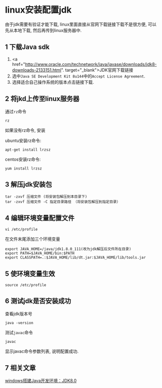 linux安装配置jdk
===

<div class="jumbotron">
<p>由于jdk需要有验证才能下载, linux里面直接从官网下载链接下载不是很方便, 可以先从本地下载, 然后再传到linux服务器中.</p>  
</div>

1 下载Java sdk
---

1. <a href="http://www.oracle.com/technetwork/java/javase/downloads/jdk8-downloads-2133151.html". target="_blank">JDK官网下载链接</a>  
2. 选中`Java SE Development Kit 8u144`中的`Accept License Agreement`.   
3. 选择适合自己操作系统的版本点击链接下载.

2 将jkd上传至linux服务器
---

通过`rz`命令

	rz
	
如果没有rz命令, 安装

ubuntu安装rz命令:

	apt-get install lrzsz
	
centos安装rz命令:

	yum install lrzsz

3 解压jdk安装包
---
	tar -zxvf 压缩文件 (将安装包解压到本目录下)
	tar -zxvf 压缩文件 -C 指定目录路径 （将安装包解压到指定目录）

4 编辑环境变量配置文件
---
	vi /etc/profile

在文件末尾添加三个环境变量

	export JAVA_HOME=/java/jdk1.8.0_111(改为jdk解压后文件所在目录)
	export PATH=$JAVA_HOME/bin:$PATH
	export CLASSPATH=.:$JAVA_HOME/lib/dt.jar:$JAVA_HOME/lib/tools.jar

5 使环境变量生效
---

	source /etc/profile

6 测试jdk是否安装成功
---

查看jdk版本号

	java -version
	
测试`javac`命令

	javac

显示javac命令参数列表, 说明配置成功.

7 相关文章
---

[windows搭建Java开发环境：JDK8.0](http://localhost/article/java/base/2.搭建Java开发环境：JDK8.0)